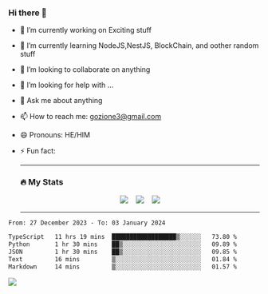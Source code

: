 ### Hi there 👋

<!--
**charlieScript/charlieScript** is a ✨ _special_ ✨ repository because its `README.md` (this file) appears on your GitHub profile.

Here are some ideas to get you started: -->

- 🔭 I’m currently working on Exciting stuff
- 🌱 I’m currently learning NodeJS,NestJS, BlockChain, and oother random stuff
- 👯 I’m looking to collaborate on anything
- 🤔 I’m looking for help with ...
- 💬 Ask me about anything
- 📫 How to reach me: gozione3@gmail.com
- 😄 Pronouns: HE/HIM
- ⚡ Fun fact:


  ---

  ### :fire: My Stats

  <div id="stats" align="center">
  <img src="http://github-readme-streak-stats.herokuapp.com?user=charlieScript&theme=dark&date_format=M%20j%5B%2C%20Y%5D" />&nbsp;&nbsp;&nbsp;
  <img src="https://github-readme-stats.vercel.app/api/top-langs/?username=charlieScript&layout=compact&theme=vision-friendly-dark"/>&nbsp;&nbsp;&nbsp;
  <img src="https://github-readme-stats.vercel.app/api?username=charlieScript&show_icons=true&theme=radical"/>
  </div>

  ---



<!--START_SECTION:waka-->

```txt
From: 27 December 2023 - To: 03 January 2024

TypeScript   11 hrs 19 mins  ██████████████████▒░░░░░░   73.80 %
Python       1 hr 30 mins    ██▒░░░░░░░░░░░░░░░░░░░░░░   09.89 %
JSON         1 hr 30 mins    ██▒░░░░░░░░░░░░░░░░░░░░░░   09.85 %
Text         16 mins         ▒░░░░░░░░░░░░░░░░░░░░░░░░   01.84 %
Markdown     14 mins         ▒░░░░░░░░░░░░░░░░░░░░░░░░   01.57 %
```

<!--END_SECTION:waka-->
![](https://komarev.com/ghpvc/?username=charlieScript)
